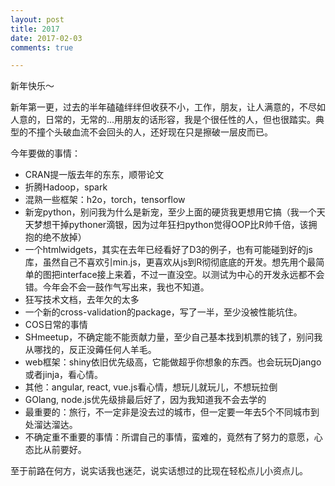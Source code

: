 ```yaml
---
layout: post
title: 2017
date: 2017-02-03
comments: true

---
```


新年快乐～

新年第一更，过去的半年磕磕绊绊但收获不小，工作，朋友，让人满意的，不尽如人意的，日常的，无常的...用朋友的话形容，我是个很任性的人，但也很踏实。典型的不撞个头破血流不会回头的人，还好现在只是擦破一层皮而已。

今年要做的事情：

- CRAN提一版去年的东东，顺带论文
- 折腾Hadoop，spark
- 混熟一些框架：h2o，torch，tensorflow
- 新宠python，别问我为什么是新宠，至少上面的硬货我更想用它搞（我一个天天梦想干掉pythoner滴银，因为过年狂扫python觉得OOP比R帅千倍，该拥抱的绝不放掉）
- 一个htmlwidgets，其实在去年已经看好了D3的例子，也有可能碰到好的js库，虽然自己不喜欢引min.js，更喜欢从js到R彻彻底底的开发。想先用个最简单的图把interface接上来着，不过一直没空。以测试为中心的开发永远都不会错。今年会不会一鼓作气写出来，我也不知道。
- 狂写技术文档，去年欠的太多
- 一个新的cross-validation的package，写了一半，至少没被性能坑住。
- COS日常的事情
- SHmeetup，不确定能不能贡献力量，至少自己基本找到机票的钱了，别问我从哪找的，反正没薅任何人羊毛。
- web框架：shiny依旧优先级高，它能做超乎你想象的东西。也会玩玩Django或者jinja，看心情。
- 其他：angular, react, vue.js看心情，想玩儿就玩儿，不想玩拉倒
- GOlang, node.js优先级排最后好了，因为我知道我不会去学的
- 最重要的：旅行，不一定非是没去过的城市，但一定要一年去5个不同城市到处溜达溜达。
- 不确定重不重要的事情：所谓自己的事情，蛮难的，竟然有了努力的意愿，心态比从前要好。

至于前路在何方，说实话我也迷茫，说实话想过的比现在轻松点儿小资点儿。
